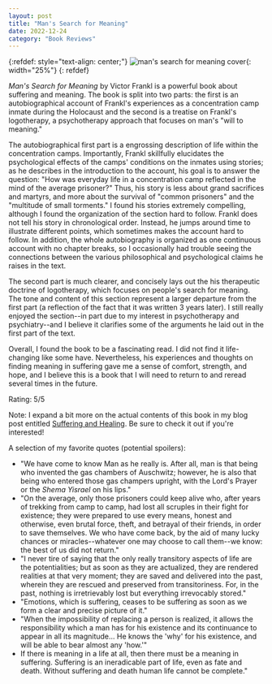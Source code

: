 ```yaml
---
layout: post
title: "Man's Search for Meaning"
date: 2022-12-24
category: "Book Reviews"
---
```


{:refdef: style="text-align: center;"}
![man's search for meaning cover](https://ryanlu41.github.io/images/blog/mans_search_for_meaning_cover.jpeg){: width="25%"}
{: refdef}


*Man's Search for Meaning* by Victor Frankl is a powerful book about suffering and meaning. The book is split into two parts: the first is an autobiographical account of Frankl's experiences as a concentration camp inmate during the Holocaust and the second is a treatise on Frankl's logotherapy, a psychotherapy approach that focuses on man's "will to meaning."

The autobiographical first part is a engrossing description of life within the concentration camps. Importantly, Frankl skillfully elucidates the psychological effects of the camps' conditions on the inmates using stories; as he describes in the introduction to the account, his goal is to answer the question: "How was everyday life in a concentration camp reflected in the mind of the average prisoner?" Thus, his story is less about grand sacrifices and martyrs, and more about the survival of "common prisoners" and the "multitude of small torments." I found his stories extremely compelling, although I found the organization of the section hard to follow. Frankl does not tell his story in chronological order. Instead, he jumps around time to illustrate different points, which sometimes makes the account hard to follow. In addition, the whole autobiography is organized as one continuous account with no chapter breaks, so I occasionally had trouble seeing the connections between the various philosophical and psychological claims he raises in the text. 

The second part is much clearer, and concisely lays out the his therapeutic doctrine of logotherapy, which focuses on people's search for meaning. The tone and content of this section represent a larger departure from the first part (a reflection of the fact that it was written 3 years later). I still really enjoyed the section--in part due to my interest in psychotherapy and psychiatry--and I believe it clarifies some of the arguments he laid out in the first part of the text. 

Overall, I found the book to be a fascinating read. I did not find it life-changing like some have. Nevertheless, his experiences and thoughts on finding meaning in suffering gave me a sense of comfort, strength, and hope, and I believe this is a book that I will need to return to and reread several times in the future. 

Rating: 5/5

Note: I expand a bit more on the actual contents of this book in my blog post entitled <a href= "{% post_url 2022-12-22-Suffering-and-Healing %}">Suffering and Healing</a>. Be sure to check it out if you're interested!

A selection of my favorite quotes (potential spoilers):
* "We have come to know Man as he really is. After all, man is that being who invented the gas chambers of Auschwitz; however, he is also that being who entered those gas champers upright, with the Lord's Prayer or the *Shema Yisrael* on his lips."
* "On the average, only those prisoners could keep alive who, after years of trekking from camp to camp, had lost all scruples in their fight for existence; they were prepared to use every means, honest and otherwise, even brutal force, theft, and betrayal of their friends, in order to save themselves. We who have come back, by the aid of many lucky chances or miracles--whatever one may choose to call them--we know: the best of us did not return."
* "I never tire of saying that the only really transitory aspects of life are the potentialities; but as soon as they are actualized, they are rendered realities at that very moment; they are saved and delivered into the past, wherein they are rescued and preserved from transitoriness. For, in the past, nothing is irretrievably lost but everything irrevocably stored."
* "Emotions, which is suffering, ceases to be suffering as soon as we form a clear and precise picture of it."
* "When the impossibility of replacing a person is realized, it allows the responsibility which a man has for his existence and its continuance to appear in all its magnitude... He knows the 'why' for his existence, and will be able to bear almost any 'how.'"
* If there is meaning in a life at all, then there must be a meaning in suffering. Suffering is an ineradicable part of life, even as fate and death. Without suffering and death human life cannot be complete."